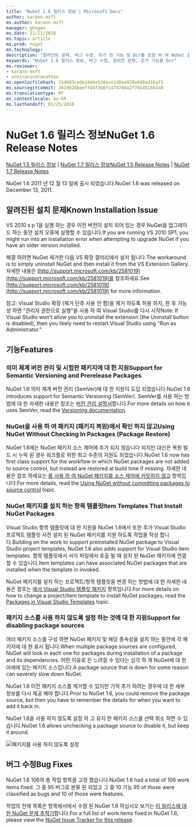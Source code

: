 ```yaml
---
title: "NuGet 1.6 릴리스 정보 | Microsoft Docs"
author: karann-msft
ms.author: karann-msft
manager: ghogen
ms.date: 11/11/2016
ms.topic: article
ms.prod: nuget
ms.technology: 
description: "알려진된 문제, 버그 수정, 추가 된 기능 및 Dcr를 포함 하 여 NuGet 1.6에 대 한 릴리스 정보입니다."
keywords: "NuGet 1.6 릴리스 정보, 버그 수정, 알려진 문제, 추가 기능을 Dcr"
ms.reviewer:
- karann-msft
- unniravindranathan
ms.openlocfilehash: 114b03cede24dee520ace1d8aa920a648ad16af1
ms.sourcegitcommit: 262d026beeffd4f3b6fc47d780a2f701451663a8
ms.translationtype: MT
ms.contentlocale: ko-KR
ms.lasthandoff: 01/25/2018
---
```

 # <a name="nuget-16-release-notes"></a><span data-ttu-id="a1fe2-104">NuGet 1.6 릴리스 정보</span><span class="sxs-lookup"><span data-stu-id="a1fe2-104">NuGet 1.6 Release Notes</span></span>

<span data-ttu-id="a1fe2-105">[NuGet 1.5 릴리스 정보](../release-notes/nuget-1.5.md) | [NuGet 1.7 릴리스 정보](../release-notes/nuget-1.7.md)</span><span class="sxs-lookup"><span data-stu-id="a1fe2-105">[NuGet 1.5 Release Notes](../release-notes/nuget-1.5.md) | [NuGet 1.7 Release Notes](../release-notes/nuget-1.7.md)</span></span>

<span data-ttu-id="a1fe2-106">NuGet 1.6 2011 년 12 월 13 일에 출시 되었습니다.</span><span class="sxs-lookup"><span data-stu-id="a1fe2-106">NuGet 1.6 was released on December 13, 2011.</span></span>

## <a name="known-installation-issue"></a><span data-ttu-id="a1fe2-107">알려진된 설치 문제</span><span class="sxs-lookup"><span data-stu-id="a1fe2-107">Known Installation Issue</span></span>
<span data-ttu-id="a1fe2-108">VS 2010 s p 1을 실행 하는 경우 이전 버전이 설치 되어 있는 경우 NuGet을 업그레이드 하는 동안 설치 오류에 실행할 수 있습니다.</span><span class="sxs-lookup"><span data-stu-id="a1fe2-108">If you are running VS 2010 SP1, you might run into an installation error when attempting to upgrade NuGet if you have an older version installed.</span></span>

<span data-ttu-id="a1fe2-109">해결 하려면 NuGet 제거한 다음 VS 확장 갤러리에서 설치 됩니다.</span><span class="sxs-lookup"><span data-stu-id="a1fe2-109">The workaround is to simply uninstall NuGet and then install it from the VS Extension Gallery.</span></span>  <span data-ttu-id="a1fe2-110">자세한 내용은 [http://support.microsoft.com/kb/2581019](http://support.microsoft.com/kb/2581019)를 참조하세요.</span><span class="sxs-lookup"><span data-stu-id="a1fe2-110">See [http://support.microsoft.com/kb/2581019](http://support.microsoft.com/kb/2581019) for more information.</span></span>

<span data-ttu-id="a1fe2-111">참고: Visual Studio 확장 (제거 단추 사용 안 함)을 제거 하도록 허용 하지, 한 후 가능성 하면 "관리자 권한으로 실행"을 사용 하 여 Visual Studio를 다시 시작</span><span class="sxs-lookup"><span data-stu-id="a1fe2-111">Note: If Visual Studio won't allow you to uninstall the extension (the Uninstall button is disabled), then you likely need to restart Visual Studio using "Run as Administrator."</span></span>

## <a name="features"></a><span data-ttu-id="a1fe2-112">기능</span><span class="sxs-lookup"><span data-stu-id="a1fe2-112">Features</span></span>

### <a name="support-for-semantic-versioning-and-prerelease-packages"></a><span data-ttu-id="a1fe2-113">의미 체계 버전 관리 및 시험판 패키지에 대 한 지원</span><span class="sxs-lookup"><span data-stu-id="a1fe2-113">Support for Semantic Versioning and Prerelease Packages</span></span>
<span data-ttu-id="a1fe2-114">NuGet 1.6 의미 체계 버전 관리 (SemVer)에 대 한 지원이 도입 되었습니다.</span><span class="sxs-lookup"><span data-stu-id="a1fe2-114">NuGet 1.6 introduces support for Semantic Versioning (SemVer).</span></span> <span data-ttu-id="a1fe2-115">SemVer를 사용 하는 방법에 대 한 자세한 내용은 참조는 [버전 관리 설명서](../create-packages/prerelease-packages.md)합니다.</span><span class="sxs-lookup"><span data-stu-id="a1fe2-115">For more details on how it uses SemVer, read the [Versioning documentation](../create-packages/prerelease-packages.md).</span></span>

### <a name="using-nuget-without-checking-in-packages-package-restore"></a><span data-ttu-id="a1fe2-116">NuGet을 사용 하 여 패키지 (패키지 복원)에서 확인 하지 않고</span><span class="sxs-lookup"><span data-stu-id="a1fe2-116">Using NuGet Without Checking In Packages (Package Restore)</span></span>
<span data-ttu-id="a1fe2-117">NuGet 1.6에는 NuGet 패키지 소스 제어에 추가 되지 않습니다 되지만 대신은 복원 빌드 시 누락 된 경우 워크플로 위한 최고 수준의 지원도 되었습니다.</span><span class="sxs-lookup"><span data-stu-id="a1fe2-117">NuGet 1.6 now has first class support for the workflow in which NuGet packages are not added to source control, but instead are restored at build time if missing.</span></span> <span data-ttu-id="a1fe2-118">자세한 내용은 참조 하세요는 [를 사용 하 여 NuGet 패키지를 소스 제어에 커밋하지 않고](../consume-packages/packages-and-source-control.md) 항목입니다.</span><span class="sxs-lookup"><span data-stu-id="a1fe2-118">For more details, read the [Using NuGet without committing packages to source control](../consume-packages/packages-and-source-control.md) topic.</span></span>

### <a name="item-templates-that-install-nuget-packages"></a><span data-ttu-id="a1fe2-119">NuGet 패키지를 설치 하는 항목 템플릿</span><span class="sxs-lookup"><span data-stu-id="a1fe2-119">Item Templates That Install NuGet Packages</span></span>
<span data-ttu-id="a1fe2-120">Visual Studio 항목 템플릿에 대 한 지원을 NuGet 1.6에서 또한 추가 Visual Studio 프로젝트 템플릿 사전 설치 된 NuGet 패키지를 지원 하도록 작업을 작성 합니다.</span><span class="sxs-lookup"><span data-stu-id="a1fe2-120">Building on the work to support preinstalled NuGet package to Visual Studio project templates, NuGet 1.6 also adds support for Visual Studio item templates.</span></span> <span data-ttu-id="a1fe2-121">항목 템플릿에서 서식 파일에서 호출 될 때 설치 된 NuGet 패키지에 연결할 수 있습니다.</span><span class="sxs-lookup"><span data-stu-id="a1fe2-121">Item templates can have associated NuGet packages that are installed when the template in invoked.</span></span>

<span data-ttu-id="a1fe2-122">NuGet 패키지를 설치 하는 프로젝트/항목 템플릿을 변경 하는 방법에 대 한 자세한 내용은 참조는 [에서 Visual Studio 템플릿 패키지](../visual-studio-extensibility/visual-studio-templates.md) 항목입니다.</span><span class="sxs-lookup"><span data-stu-id="a1fe2-122">For more details on how to change a project/item template to install NuGet packages, read the [Packages in Visual Studio Templates](../visual-studio-extensibility/visual-studio-templates.md) topic.</span></span>

### <a name="support-for-disabling-package-sources"></a><span data-ttu-id="a1fe2-123">패키지 소스를 사용 하지 않도록 설정 하는 것에 대 한 지원</span><span class="sxs-lookup"><span data-stu-id="a1fe2-123">Support for disabling package sources</span></span>
<span data-ttu-id="a1fe2-124">여러 패키지 소스를 구성 하면 NuGet 패키지 및 해당 종속성을 설치 하는 동안에 각 패키지에 대 한 표시 됩니다.</span><span class="sxs-lookup"><span data-stu-id="a1fe2-124">When multiple package sources are configured, NuGet will look in each one for packages during installation of a package and its dependencies.</span></span> <span data-ttu-id="a1fe2-125">어떤 이유로 든 느려질 수 있다는 심각 하 게 NuGet에 대 한 아래에 있는 패키지 소스입니다.</span><span class="sxs-lookup"><span data-stu-id="a1fe2-125">A package source that is down for some reason can severely slow down NuGet.</span></span>

<span data-ttu-id="a1fe2-126">NuGet 1.6 이전 패키지 소스를 제거할 수 있지만 기억 추가 하려는 경우에 대 한 세부 정보를 다시 제공 해야 합니다.</span><span class="sxs-lookup"><span data-stu-id="a1fe2-126">Prior to NuGet 1.6, you could remove the package source, but then you have to remember the details for when you want to add it back in.</span></span>

<span data-ttu-id="a1fe2-127">NuGet 1.6을 사용 하지 않도록 설정 하 고 유지 한 패키지 소스를 선택 취소 하면 수 있습니다.</span><span class="sxs-lookup"><span data-stu-id="a1fe2-127">NuGet 1.6 allows unchecking a package source to disable it, but keep it around.</span></span>

![패키지를 사용 하지 않도록 설정](./media/package-source-with-disabled-source.png)

## <a name="bug-fixes"></a><span data-ttu-id="a1fe2-129">버그 수정</span><span class="sxs-lookup"><span data-stu-id="a1fe2-129">Bug Fixes</span></span>
<span data-ttu-id="a1fe2-130">NuGet 1.6 106의 총 작업 항목을 고정 했습니다.</span><span class="sxs-lookup"><span data-stu-id="a1fe2-130">NuGet 1.6 had a total of 106 work items fixed.</span></span> <span data-ttu-id="a1fe2-131">그 중 95 버그로 분류 된 되었고 그 중 10 기능.</span><span class="sxs-lookup"><span data-stu-id="a1fe2-131">95 of those were classified as bugs and 10 of those were features.</span></span>

<span data-ttu-id="a1fe2-132">작업의 전체 목록은 항목에서에서 수정 된 NuGet 1.6 하십시오 보기는 [이 릴리스에 대 한 NuGet 문제 추적기](http://nuget.codeplex.com/workitem/list/advanced?keyword=&status=Closed&type=All&priority=All&release=NuGet%201.6&assignedTo=All&component=All&sortField=Votes&sortDirection=Descending&page=0)합니다.</span><span class="sxs-lookup"><span data-stu-id="a1fe2-132">For a full list of work items fixed in NuGet 1.6, please view the [NuGet Issue Tracker for this release](http://nuget.codeplex.com/workitem/list/advanced?keyword=&status=Closed&type=All&priority=All&release=NuGet%201.6&assignedTo=All&component=All&sortField=Votes&sortDirection=Descending&page=0).</span></span>
